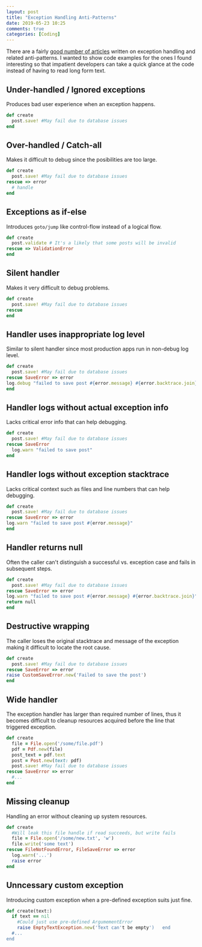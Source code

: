```yaml
---
layout: post
title: "Exception Handling Anti-Patterns"
date: 2019-05-23 10:25
comments: true
categories: [Coding]
---
```


There are a fairly [good number of articles](https://users.encs.concordia.ca/~shang/pubs/ICPC_gui.pdf) written on exception handling
and related anti-patterns. I wanted to show code examples for the ones I
found interesting so that impatient developers can take a quick
glance at the code instead of having to read long form text.

## Under-handled / Ignored exceptions
Produces bad user experience when an exception happens.
```ruby
def create
  post.save! #May fail due to database issues
end
```

## Over-handled / Catch-all
Makes it difficult to debug since the posibilities are too large.
```ruby
def create
  post.save! #May fail due to database issues
rescue => error
  # handle
end
```

## Exceptions as if-else
Introduces `goto/jump` like control-flow instead of a logical flow.
```ruby
def create
  post.validate # It's a likely that some posts will be invalid
rescue => ValidationError
end
```

## Silent handler
Makes it very difficult to debug problems.
```ruby
def create
  post.save! #May fail due to database issues
rescue
end
```

## Handler uses inappropriate log level
Similar to silent handler since most production apps run in non-debug
log level.

```ruby
def create
  post.save! #May fail due to database issues
rescue SaveError => error
log.debug "failed to save post #{error.message} #{error.backtrace.join}"
end
```

## Handler logs without actual exception info
Lacks critical error info that can help debugging.
```ruby
def create
  post.save! #May fail due to database issues
rescue SaveError
  log.warn "failed to save post"
end
```

## Handler logs without exception stacktrace
Lacks critical context such as files and line numbers that can help debugging.
```ruby
def create
  post.save! #May fail due to database issues
rescue SaveError => error
log.warn "failed to save post #{error.message}"
end
```

## Handler returns null
Often the caller can't distinguish a successful vs. exception case and
fails in subsequent steps.
```ruby
def create
  post.save! #May fail due to database issues
rescue SaveError => error
log.warn "failed to save post #{error.message} #{error.backtrace.join}"
return null
end
```

## Destructive wrapping
The caller loses the original stacktrace and message of the exception
making it difficult to locate the root cause.
```ruby
def create
  post.save! #May fail due to database issues
rescue SaveError => error
raise CustomSaveError.new('Failed to save the post')
end
```
## Wide handler
The exception handler has larger than required number of lines, thus it becomes
difficult to cleanup resources acquired before the line that triggered
exception.
```ruby
def create
  file = File.open('/some/file.pdf')
  pdf = Pdf.new(file)
  post_text = pdf.text
  post = Post.new(text: pdf)
  post.save! #May fail due to database issues
rescue SaveError => error
  #...
end
```
## Missing cleanup
Handling an error without cleaning up system resources.
```ruby
def create
  #Will leak this file handle if read succeeds, but write fails
  file = File.open('/some/new.txt', 'w')
  file.write('some text')
rescue FileNotFoundError, FileSaveError => error
  log.warn('...')
  raise error
end
```
## Unncessary custom exception
Introducing custom exception when a pre-defined exception suits just
fine.
```ruby
def create(text:)
  if text == nil
    #Could just use pre-defined ArgumementError
    raise EmptyTextException.new('Text can't be empty')   end
  #...
end
```


